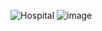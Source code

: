 
![Hospital](https://github.com/01010101010101011010010101101/DiagramaHospital/assets/166523536/779d036d-d949-4d6f-ae58-63e4002b2498)
![image](https://github.com/01010101010101011010010101101/DiagramaHospital/assets/166523536/3fd39c33-f01b-42d6-b4a5-30fa9a43622a)
